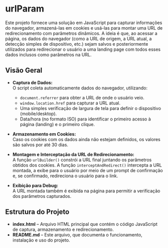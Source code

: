 # urlParam

Este projeto fornece uma solução em JavaScript para capturar informações do navegador, armazená-las em cookies e usá-las para montar uma URL de redirecionamento com parâmetros dinâmicos. A ideia é que, ao acessar a página, os dados do navegador (como a URL de origem, a URL atual, a detecção simples de dispositivo, etc.) sejam salvos e posteriormente utilizados para redirecionar o usuário a uma landing page com todos esses dados inclusos como parâmetros na URL.

## Visão Geral

- **Captura de Dados:**  
  O script coleta automaticamente dados do navegador, utilizando:
  - `document.referrer` para obter a URL de onde o usuário veio.
  - `window.location.href` para capturar a URL atual.
  - Uma simples verificação de largura de tela para definir o dispositivo (mobile/desktop).
  - Data/hora (no formato ISO) para identificar o primeiro acesso à página (landing) e o primeiro clique.
  
- **Armazenamento em Cookies:**  
  Caso os cookies com os dados ainda não estejam definidos, os valores são salvos por até 30 dias.

- **Montagem e Interceptação da URL de Redirecionamento:**  
  A função `urlBuilder()` constrói a URL final juntando os parâmetros obtidos dos cookies. A função `interceptAndRedirect()` intercepta a URL montada, a exibe para o usuário por meio de um prompt de confirmação e, se confirmado, redireciona o usuário para o link.

- **Exibição para Debug:**  
  A URL montada também é exibida na página para permitir a verificação dos parâmetros capturados.

## Estrutura do Projeto

- **index.html** – Arquivo HTML principal que contém o código JavaScript de captura, armazenamento e redirecionamento.
- **README.md** – Este arquivo, que documenta o funcionamento, instalação e uso do projeto.
